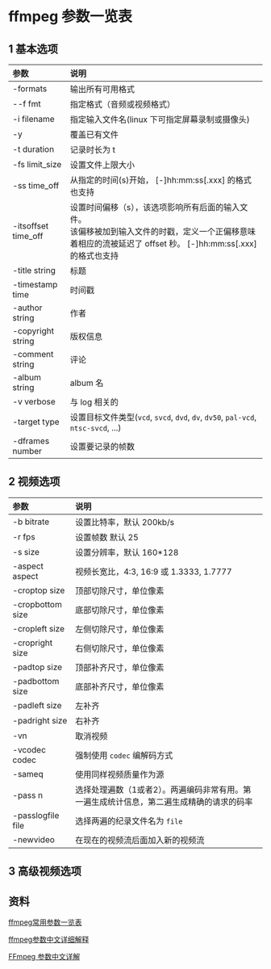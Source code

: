 # ffmpeg 参数一览表

## 1 基本选项

| <div style="300pt">参数</div> | 说明 |
| :--- | :--- |
| -formats | 输出所有可用格式 |
| --f fmt | 指定格式（音频或视频格式） |
| -i filename | 指定输入文件名(linux 下可指定屏幕录制或摄像头) |
| -y | 覆盖已有文件 |
| -t duration | 记录时长为 t |
| -fs limit_size | 设置文件上限大小 |
| -ss time_off | 从指定的时间(s)开始， [-]hh:mm:ss[.xxx] 的格式也支持 |
| -itsoffset time_off | 设置时间偏移（s），该选项影响所有后面的输入文件。<br />该偏移被加到输入文件的时戳，定义一个正偏移意味着相应的流被延迟了 offset 秒。 [-]hh:mm:ss[.xxx] 的格式也支持 |
| -title string | 标题 |
| -timestamp time | 时间戳 |
| -author string | 作者 |
| -copyright string | 版权信息 |
| -comment string | 评论 |
| -album string | album 名 |
| -v verbose | 与 log 相关的 |
| -target type | 设置目标文件类型(`vcd`, `svcd`, `dvd`, `dv`, `dv50`, `pal-vcd`, `ntsc-svcd`, ...) |
| -dframes number | 设置要记录的帧数 |

## 2 视频选项

| 参数 | 说明 |
| :--- | :--- |
| -b bitrate | 设置比特率，默认 200kb/s |
| -r fps | 设置帧数 默认 25 |
| -s size | 设置分辨率，默认 160*128 |
| -aspect aspect | 视频长宽比，4:3, 16:9 或 1.3333, 1.7777 |
| -croptop size | 顶部切除尺寸，单位像素 |
| -cropbottom size | 底部切除尺寸，单位像素 |
| -cropleft size | 左侧切除尺寸，单位像素 |
| -cropright size | 右侧切除尺寸，单位像素 |
| -padtop size | 顶部补齐尺寸，单位像素 |
| -padbottom size | 底部补齐尺寸，单位像素 |
| -padleft size | 左补齐 |
| -padright size | 右补齐 |
| -vn | 取消视频 |
| -vcodec codec | 强制使用 `codec` 编解码方式 |
| -sameq | 使用同样视频质量作为源 |
| -pass n | 选择处理遍数（1或者2）。两遍编码非常有用。第一遍生成统计信息，第二遍生成精确的请求的码率 |
| -passlogfile file	| 选择两遍的纪录文件名为 `file` |
| -newvideo | 在现在的视频流后面加入新的视频流 |

## 3 高级视频选项




## 资料

[ffmpeg常用参数一览表](https://www.cnblogs.com/mwl523/p/10856633.html)

[ffmpeg参数中文详细解释](https://blog.csdn.net/leixiaohua1020/article/details/12751349)

[FFmpeg 参数中文详解](https://blog.csdn.net/zhouzhiwengang/article/details/109229698)